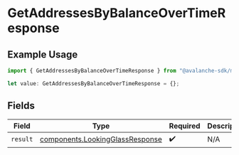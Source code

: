 # GetAddressesByBalanceOverTimeResponse

## Example Usage

```typescript
import { GetAddressesByBalanceOverTimeResponse } from "@avalanche-sdk/metrics/models/operations";

let value: GetAddressesByBalanceOverTimeResponse = {};
```

## Fields

| Field                                                                              | Type                                                                               | Required                                                                           | Description                                                                        |
| ---------------------------------------------------------------------------------- | ---------------------------------------------------------------------------------- | ---------------------------------------------------------------------------------- | ---------------------------------------------------------------------------------- |
| `result`                                                                           | [components.LookingGlassResponse](../../models/components/lookingglassresponse.md) | :heavy_check_mark:                                                                 | N/A                                                                                |